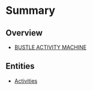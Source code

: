 # Summary

## Overview

* [BUSTLE ACTIVITY MACHINE](README.md)

## Entities

* [Activities](methods.md)

